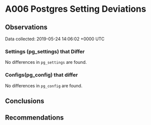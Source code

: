 # A006 Postgres Setting Deviations #

## Observations ##
Data collected: 2019-05-24 14:06:02 +0000 UTC  

### Settings (pg_settings) that Differ ###

No differences in `pg_settings` are found.

### Configs(pg_config) that differ ###

No differences in `pg_config` are found.



## Conclusions ##


## Recommendations ##

